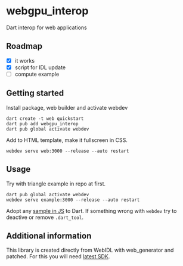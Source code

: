 # webgpu_interop

Dart interop for web applications

## Roadmap

- [x] it works
- [x] script for IDL update
- [ ] compute example

## Getting started

Install package, web builder and activate webdev
```
dart create -t web quickstart
dart pub add webgpu_interop
dart pub global activate webdev
```
Add <canvas> to HTML template, make it fullscreen in CSS.
```
webdev serve web:3000 --release --auto restart
```

## Usage

Try with triangle example in repo at first.
```
dart pub global activate webdev
webdev serve example:3000 --release --auto restart
```
Adopt any [sample in JS](https://webgpu.github.io/webgpu-samples/?sample=helloTriangle) to Dart. If something wrong with `webdev` try to deactive or remove `.dart_tool`.

## Additional information

This library is created directly from WebIDL with web_generator and patched.
For this you will need [latest SDK](https://dart.dev/get-dart/archive).